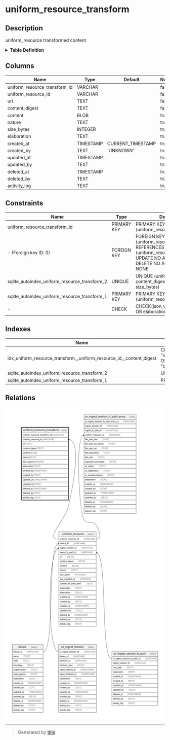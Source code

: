 # uniform_resource_transform

## Description

uniform_resource transformed content

<details>
<summary><strong>Table Definition</strong></summary>

```sql
CREATE TABLE "uniform_resource_transform" (
    "uniform_resource_transform_id" VARCHAR PRIMARY KEY NOT NULL,
    "uniform_resource_id" VARCHAR NOT NULL,
    "uri" TEXT NOT NULL,
    "content_digest" TEXT NOT NULL,
    "content" BLOB,
    "nature" TEXT,
    "size_bytes" INTEGER,
    "elaboration" TEXT CHECK(json_valid(elaboration) OR elaboration IS NULL),
    "created_at" TIMESTAMP DEFAULT CURRENT_TIMESTAMP,
    "created_by" TEXT DEFAULT 'UNKNOWN',
    "updated_at" TIMESTAMP,
    "updated_by" TEXT,
    "deleted_at" TIMESTAMP,
    "deleted_by" TEXT,
    "activity_log" TEXT,
    FOREIGN KEY("uniform_resource_id") REFERENCES "uniform_resource"("uniform_resource_id"),
    UNIQUE("uniform_resource_id", "content_digest", "nature", "size_bytes")
)
```

</details>

## Columns

| Name                          | Type      | Default           | Nullable | Parents                                 | Comment                                                 |
| ----------------------------- | --------- | ----------------- | -------- | --------------------------------------- | ------------------------------------------------------- |
| uniform_resource_transform_id | VARCHAR   |                   | false    |                                         | uniform_resource_transform ULID primary key             |
| uniform_resource_id           | VARCHAR   |                   | false    | [uniform_resource](uniform_resource.md) | uniform_resource row ID of original content             |
| uri                           | TEXT      |                   | false    |                                         |                                                         |
| content_digest                | TEXT      |                   | false    |                                         | transformed content hash                                |
| content                       | BLOB      |                   | true     |                                         | transformed content                                     |
| nature                        | TEXT      |                   | true     |                                         | file extension or MIME                                  |
| size_bytes                    | INTEGER   |                   | true     |                                         |                                                         |
| elaboration                   | TEXT      |                   | true     |                                         | anything that doesn't fit in other columns (JSON)       |
| created_at                    | TIMESTAMP | CURRENT_TIMESTAMP | true     |                                         |                                                         |
| created_by                    | TEXT      | 'UNKNOWN'         | true     |                                         |                                                         |
| updated_at                    | TIMESTAMP |                   | true     |                                         |                                                         |
| updated_by                    | TEXT      |                   | true     |                                         |                                                         |
| deleted_at                    | TIMESTAMP |                   | true     |                                         |                                                         |
| deleted_by                    | TEXT      |                   | true     |                                         |                                                         |
| activity_log                  | TEXT      |                   | true     |                                         | {"isSqlDomainZodDescrMeta":true,"isJsonSqlDomain":true} |

## Constraints

| Name                                          | Type        | Definition                                                                                                                             |
| --------------------------------------------- | ----------- | -------------------------------------------------------------------------------------------------------------------------------------- |
| uniform_resource_transform_id                 | PRIMARY KEY | PRIMARY KEY (uniform_resource_transform_id)                                                                                            |
| - (Foreign key ID: 0)                         | FOREIGN KEY | FOREIGN KEY (uniform_resource_id) REFERENCES uniform_resource (uniform_resource_id) ON UPDATE NO ACTION ON DELETE NO ACTION MATCH NONE |
| sqlite_autoindex_uniform_resource_transform_2 | UNIQUE      | UNIQUE (uniform_resource_id, content_digest, nature, size_bytes)                                                                       |
| sqlite_autoindex_uniform_resource_transform_1 | PRIMARY KEY | PRIMARY KEY (uniform_resource_transform_id)                                                                                            |
| -                                             | CHECK       | CHECK(json_valid(elaboration) OR elaboration IS NULL)                                                                                  |

## Indexes

| Name                                                                | Definition                                                                                                                                                  |
| ------------------------------------------------------------------- | ----------------------------------------------------------------------------------------------------------------------------------------------------------- |
| idx_uniform_resource_transform__uniform_resource_id__content_digest | CREATE INDEX "idx_uniform_resource_transform__uniform_resource_id__content_digest" ON "uniform_resource_transform"("uniform_resource_id", "content_digest") |
| sqlite_autoindex_uniform_resource_transform_2                       | UNIQUE (uniform_resource_id, content_digest, nature, size_bytes)                                                                                            |
| sqlite_autoindex_uniform_resource_transform_1                       | PRIMARY KEY (uniform_resource_transform_id)                                                                                                                 |

## Relations

![er](uniform_resource_transform.svg)

---

> Generated by [tbls](https://github.com/k1LoW/tbls)
